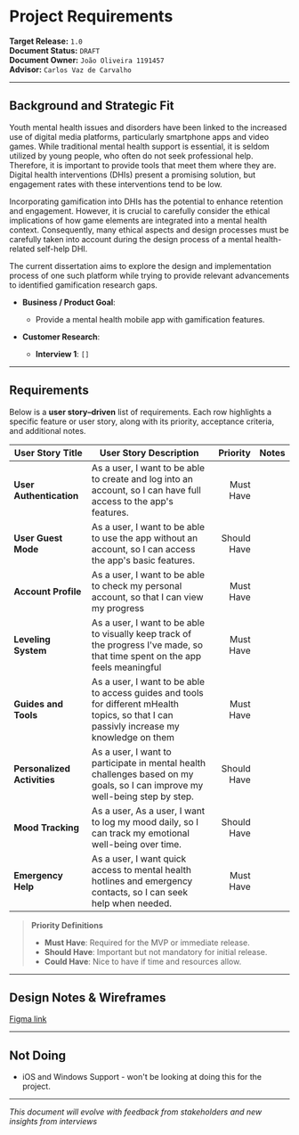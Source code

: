 # **Project Requirements**

**Target Release:** `1.0`  
**Document Status:** `DRAFT`  
**Document Owner:** `João Oliveira 1191457`  
**Advisor:** `Carlos Vaz de Carvalho`

---

## **Background and Strategic Fit**

Youth mental health issues and disorders have been linked to the increased use of digital media platforms, particularly smartphone apps and video games. While traditional mental health support is essential, it is seldom utilized by young people, who often do not seek professional help. Therefore, it is important to provide tools that meet them where they are. Digital health interventions (DHIs) present a promising solution, but engagement rates with these interventions tend to be low.

Incorporating gamification into DHIs has the potential to enhance retention and engagement. However, it is crucial to carefully consider the ethical implications of how game elements are integrated into a mental health context. Consequently, many ethical aspects and design processes must be carefully taken into account during the design process of a mental health-related self-help DHI.

The current dissertation aims to explore the design and implementation process of one such platform while trying to provide relevant advancements to identified gamification research gaps.

- **Business / Product Goal**:  
  - Provide a mental health mobile app with gamification features.

- **Customer Research**:  
  - **Interview 1**: `[]`

---

## **Requirements**

Below is a **user story–driven** list of requirements. Each row highlights a specific feature or user story, along with its priority, acceptance criteria, and additional notes.

| **User Story Title**        | **User Story Description**              | **Priority** | **Notes**
|-----------------------------|-----------------------------------------|-------------:|-----------|
| **User Authentication**     | As a user, I want to be able to create and log into an account, so I can have full access to the app's features. | Must Have | |
| **User Guest Mode**         | As a user, I want to be able to use the app without an account, so I can access the app's basic features. | Should Have | |
| **Account Profile**         | As a user, I want to be able to check my personal account, so that I can view my progress | Must Have  | |
| **Leveling System**         | As a user, I want to be able to visually keep track of the progress I've made, so that time spent on the app feels meaningful  | Must Have  | |
| **Guides and Tools**        | As a user, I want to be able to access guides and tools for different mHealth topics, so that I can passivly increase my knowledge on them | Must Have  | |
| **Personalized Activities** | As a user, I want to participate in mental health challenges based on my goals, so I can improve my well-being step by step. | Should Have  | |
| **Mood Tracking**           | As a user, As a user, I want to log my mood daily, so I can track my emotional well-being over time. | Should Have  | |
| **Emergency Help**          | As a user, I want quick access to mental health hotlines and emergency contacts, so I can seek help when needed. | Must Have  | |



> **Priority Definitions**  
> - **Must Have**: Required for the MVP or immediate release.  
> - **Should Have**: Important but not mandatory for initial release.  
> - **Could Have**: Nice to have if time and resources allow.  

---

## **Design Notes & Wireframes**

[Figma link](#)

---

## **Not Doing**

- iOS and Windows Support - won't be looking at doing this for the project.

---

_This document will evolve with feedback from stakeholders and new insights from interviews_
